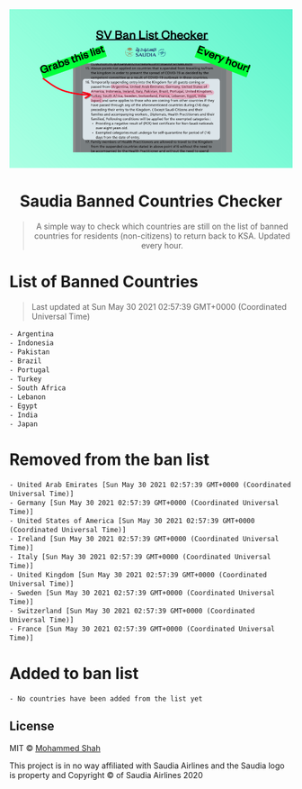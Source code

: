 
<div align="center">
<img src="https://raw.githubusercontent.com/smashah/saudia-banned-country-list-checker/master/assets/bg.png"/>

# Saudia Banned Countries Checker

> A simple way to check which countries are still on the list of banned countries for residents (non-citizens) to return back to KSA.
> Updated every hour.

</div>


# List of Banned Countries
> Last updated at Sun May 30 2021 02:57:39 GMT+0000 (Coordinated Universal Time)

    - Argentina
	- Indonesia
	- Pakistan
	- Brazil
	- Portugal
	- Turkey
	- South Africa
	- Lebanon
	- Egypt
	- India
	- Japan

# Removed from the ban list

    - United Arab Emirates [Sun May 30 2021 02:57:39 GMT+0000 (Coordinated Universal Time)]
	- Germany [Sun May 30 2021 02:57:39 GMT+0000 (Coordinated Universal Time)]
	- United States of America [Sun May 30 2021 02:57:39 GMT+0000 (Coordinated Universal Time)]
	- Ireland [Sun May 30 2021 02:57:39 GMT+0000 (Coordinated Universal Time)]
	- Italy [Sun May 30 2021 02:57:39 GMT+0000 (Coordinated Universal Time)]
	- United Kingdom [Sun May 30 2021 02:57:39 GMT+0000 (Coordinated Universal Time)]
	- Sweden [Sun May 30 2021 02:57:39 GMT+0000 (Coordinated Universal Time)]
	- Switzerland [Sun May 30 2021 02:57:39 GMT+0000 (Coordinated Universal Time)]
	- France [Sun May 30 2021 02:57:39 GMT+0000 (Coordinated Universal Time)]

# Added to ban list

    - No countries have been added from the list yet


## License

MIT © [Mohammed Shah](https://github.com/smashah)

This project is in no way affiliated with Saudia Airlines and the Saudia logo is property and Copyright © of Saudia Airlines 2020 
    